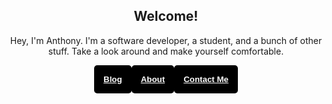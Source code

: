 
<style>
    button {
        outline: none;
        background: #000000;
        border: none;
        padding: 15px;
        border-radius: 5px;
    }
    
    a {
        color: white;
        font-weight: bold;
    }
    
    a:visited {
        color: white;
    }
    
    #buttons {
        display: flex;
        justify-content: center;
    }
</style>

<h2 style='text-align: center'><strong>Welcome!</strong></h2>
<p style='text-align: center'>
    Hey, I'm Anthony. I'm a software developer, a student, and a bunch of other stuff. Take a look around and make
    yourself comfortable.
</p>

<div id=buttons>
    <button><a href=http://apizzimenti.com/#/blog>Blog</button>
    <button><a href=http://apizzimenti.com/#/about>About</button>
    <button><a href=http://apizzimenti.com/#/contact>Contact Me</button>
</div>

